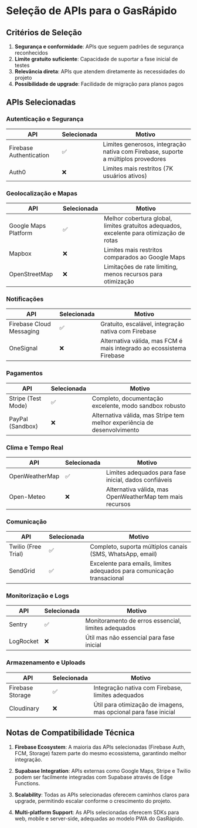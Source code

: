 # Seleção de APIs para o GasRápido

## Critérios de Seleção

1. **Segurança e conformidade**: APIs que seguem padrões de segurança reconhecidos
2. **Limite gratuito suficiente**: Capacidade de suportar a fase inicial de testes
3. **Relevância direta**: APIs que atendem diretamente às necessidades do projeto
4. **Possibilidade de upgrade**: Facilidade de migração para planos pagos

## APIs Selecionadas

### Autenticação e Segurança
| API | Selecionada | Motivo |
|-----|-------------|--------|
| Firebase Authentication | ✅ | Limites generosos, integração nativa com Firebase, suporte a múltiplos provedores |
| Auth0 | ❌ | Limites mais restritos (7K usuários ativos) |

### Geolocalização e Mapas
| API | Selecionada | Motivo |
|-----|-------------|--------|
| Google Maps Platform | ✅ | Melhor cobertura global, limites gratuitos adequados, excelente para otimização de rotas |
| Mapbox | ❌ | Limites mais restritos comparados ao Google Maps |
| OpenStreetMap | ❌ | Limitações de rate limiting, menos recursos para otimização |

### Notificações
| API | Selecionada | Motivo |
|-----|-------------|--------|
| Firebase Cloud Messaging | ✅ | Gratuito, escalável, integração nativa com Firebase |
| OneSignal | ❌ | Alternativa válida, mas FCM é mais integrado ao ecossistema Firebase |

### Pagamentos
| API | Selecionada | Motivo |
|-----|-------------|--------|
| Stripe (Test Mode) | ✅ | Completo, documentação excelente, modo sandbox robusto |
| PayPal (Sandbox) | ❌ | Alternativa válida, mas Stripe tem melhor experiência de desenvolvimento |

### Clima e Tempo Real
| API | Selecionada | Motivo |
|-----|-------------|--------|
| OpenWeatherMap | ✅ | Limites adequados para fase inicial, dados confiáveis |
| Open-Meteo | ❌ | Alternativa válida, mas OpenWeatherMap tem mais recursos |

### Comunicação
| API | Selecionada | Motivo |
|-----|-------------|--------|
| Twilio (Free Trial) | ✅ | Completo, suporta múltiplos canais (SMS, WhatsApp, email) |
| SendGrid | ✅ | Excelente para emails, limites adequados para comunicação transacional |

### Monitorização e Logs
| API | Selecionada | Motivo |
|-----|-------------|--------|
| Sentry | ✅ | Monitoramento de erros essencial, limites adequados |
| LogRocket | ❌ | Útil mas não essencial para fase inicial |

### Armazenamento e Uploads
| API | Selecionada | Motivo |
|-----|-------------|--------|
| Firebase Storage | ✅ | Integração nativa com Firebase, limites adequados |
| Cloudinary | ❌ | Útil para otimização de imagens, mas opcional para fase inicial |

## Notas de Compatibilidade Técnica

1. **Firebase Ecosystem**: A maioria das APIs selecionadas (Firebase Auth, FCM, Storage) fazem parte do mesmo ecossistema, garantindo melhor integração.

2. **Supabase Integration**: APIs externas como Google Maps, Stripe e Twilio podem ser facilmente integradas com Supabase através de Edge Functions.

3. **Scalability**: Todas as APIs selecionadas oferecem caminhos claros para upgrade, permitindo escalar conforme o crescimento do projeto.

4. **Multi-platform Support**: As APIs selecionadas oferecem SDKs para web, mobile e server-side, adequadas ao modelo PWA do GasRápido.
